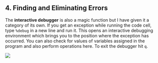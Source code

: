 ## 4. Finding and Eliminating Errors

The **interactive debugger** is also a magic function but I have given it a category of its own. If you get an exception while running the code cell, type `%debug` in a new line and run it. This opens an interactive debugging environment which brings you to the position where the exception has occurred. You can also check for values of variables assigned in the program and also perform operations here. To exit the debugger hit `q`.

![](https://cdn-images-1.medium.com/max/800/1*pWAbxYovjtwQyFSaOwoQbg.gif)
